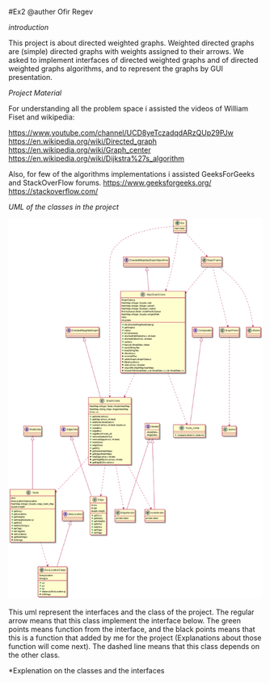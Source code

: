 #Ex2 
@auther Ofir Regev

*introduction*

This project is about directed weighted graphs.
Weighted directed graphs are (simple) directed graphs with weights assigned to their arrows.
We asked to implement interfaces of directed weighted graphs and of directed weighted graphs algorithms, and to represent the graphs by GUI presentation.



*Project Material*

For understanding all the problem space i assisted the videos of William Fiset and wikipedia:

https://www.youtube.com/channel/UCD8yeTczadqdARzQUp29PJw
https://en.wikipedia.org/wiki/Directed_graph
https://en.wikipedia.org/wiki/Graph_center
https://en.wikipedia.org/wiki/Dijkstra%27s_algorithm

Also, for few of the algorithms implementations i assisted GeeksForGeeks and StackOverFlow forums.
https://www.geeksforgeeks.org/
https://stackoverflow.com/

*UML of the classes in the project*

![img.png](img.png)

This uml represent the interfaces and the class of the project.
The regular arrow means that this class implement the interface below.
The green points means function from the interface, and the black points means that this is a function that added by me for the project (Explanations about those function will come next).
The dashed line means that this class depends on the other class.

*Explenation on the classes and the interfaces






